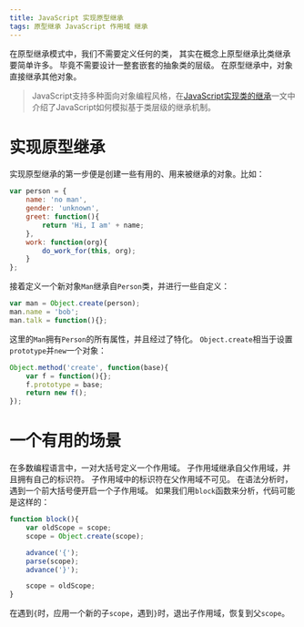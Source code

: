 ```yaml
---
title: JavaScript 实现原型继承
tags: 原型继承 JavaScript 作用域 继承
---
```


在原型继承模式中，我们不需要定义任何的类，
其实在概念上原型继承比类继承要简单许多。
毕竟不需要设计一整套嵌套的抽象类的层级。
在原型继承中，对象直接继承其他对象。

> JavaScript支持多种面向对象编程风格，在[JavaScript实现类的继承][classical]一文中介绍了JavaScript如何模拟基于类层级的继承机制。

<!--more-->

# 实现原型继承

实现原型继承的第一步便是创建一些有用的、用来被继承的对象。比如：

```javascript
var person = {
    name: 'no man',
    gender: 'unknown',
    greet: function(){
        return 'Hi, I am' + name;
    },
    work: function(org){
        do_work_for(this, org);
    }
};
```

接着定义一个新对象`Man`继承自`Person`类，并进行一些自定义：

```javascript
var man = Object.create(person);
man.name = 'bob';
man.talk = function(){};
```

这里的`Man`拥有`Person`的所有属性，并且经过了特化。
`Object.create`相当于设置`prototype`并`new`一个对象：

```javascript
Object.method('create', function(base){
    var f = function(){};
    f.prototype = base;
    return new f();
});
```

# 一个有用的场景

在多数编程语言中，一对大括号定义一个作用域。
子作用域继承自父作用域，并且拥有自己的标识符。
子作用域中的标识符在父作用域不可见。
在语法分析时，遇到一个前大括号便开启一个子作用域。
如果我们用`block`函数来分析，代码可能是这样的：

```javascript
function block(){
    var oldScope = scope;
    scope = Object.create(scope);

    advance('{');
    parse(scope);
    advance('}');

    scope = oldScope;
}
```

在遇到`{`时，应用一个新的子`scope`，遇到`}`时，退出子作用域，恢复到父`scope`。

[classical]: /2016/02/15/js-classical-inheritance.html

